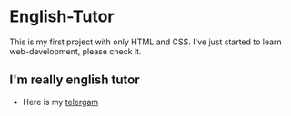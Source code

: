 # English-Tutor
This is my first project with only HTML and CSS. I've just started to learn web-development, please check it.

## I'm really english tutor
- Here is my [telergam ](https://t.me/hikkasky)
